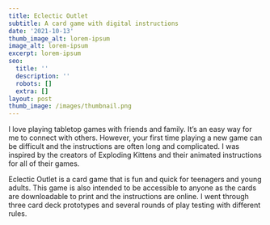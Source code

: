 ```yaml
---
title: Eclectic Outlet
subtitle: A card game with digital instructions
date: '2021-10-13'
thumb_image_alt: lorem-ipsum
image_alt: lorem-ipsum
excerpt: lorem-ipsum
seo:
  title: ''
  description: ''
  robots: []
  extra: []
layout: post
thumb_image: /images/thumbnail.png
---
```

I love playing tabletop games with friends and family. It’s an easy way for me to connect with others. However, your first time playing a new game can be difficult and the instructions are often long and complicated. I was inspired by the creators of Exploding Kittens and their animated instructions for all of their games.

Eclectic Outlet is a card game that is fun and quick for teenagers and young adults. This game is also intended to be accessible to anyone as the 
cards are downloadable to print and the instructions are online. I went through three card deck prototypes and several rounds of play testing with different rules. 
